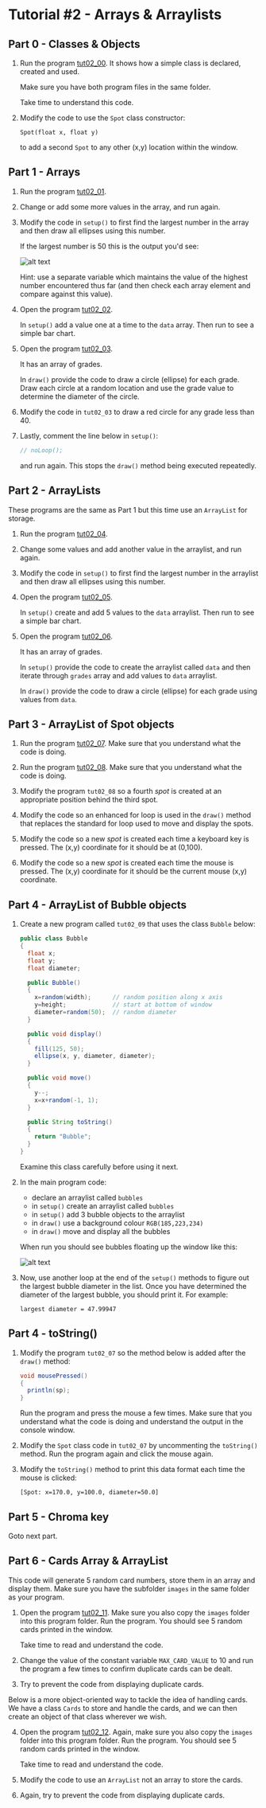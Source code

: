 # Tutorial #2 - Arrays & Arraylists

## Part 0 - Classes & Objects

1.	Run the program [tut02_00](https://github.com/barcaxi/oop/tree/master/code/tutorials/tut02_00).
	It shows how a simple class is declared, created and used.  

	Make sure you have both program files in the same folder.

	Take time to understand this code.

2.	Modify the code to use the ``Spot`` class constructor:

	``Spot(float x, float y)``

	to add a second ``Spot`` to any other (x,y) location within the window.


## Part 1 - Arrays

1.	Run the program [tut02_01](https://github.com/barcaxi/oop/tree/master/code/tutorials/tut02_01).

2.	Change or add some more values in the array, and run again.

3.	Modify the code in ``setup()`` to first find the largest number in the array and then draw all ellipses using this number.

	If the largest number is 50 this is the output you'd see:

	![alt text](../images/tut02_01a.png "")

	Hint: use a separate variable which maintains the value of the highest number encountered thus far (and then check each array element and compare against this value).

4.	Open the program [tut02_02](https://github.com/barcaxi/oop/tree/master/code/tutorials/tut02_02).
	
	In ``setup()`` add a value one at a time to the ``data`` array.  Then run to see a simple bar chart.


5.	Open the program [tut02_03](https://github.com/barcaxi/oop/tree/master/code/tutorials/tut02_03).

	It has an array of grades.
	
	In ``draw()`` provide the code to draw a circle (ellipse) for each grade.  Draw each circle at a random location and use the grade value to determine the diameter of the circle.

6.	Modify the code in ``tut02_03`` to draw a red circle for any grade less than 40.

7.	Lastly, comment the line below in ``setup()``:

	```java
	// noLoop();
	```

	and run again.  This stops the ``draw()`` method being executed repeatedly.



## Part 2 - ArrayLists

These programs are the same as Part 1 but this time use an ``ArrayList`` for storage.


1.	Run the program [tut02_04](https://github.com/barcaxi/oop/tree/master/code/tutorials/tut02_04).

2.	Change some values and add another value in the arraylist, and run again.

3.	Modify the code in ``setup()`` to first find the largest number in the arraylist and then draw all ellipses using this number.

4.	Open the program [tut02_05](https://github.com/barcaxi/oop/tree/master/code/tutorials/tut02_05).
	
	In ``setup()`` create and add 5 values to the ``data`` arraylist.  Then run to see a simple bar chart.


5.	Open the program [tut02_06](https://github.com/barcaxi/oop/tree/master/code/tutorials/tut02_06).

	It has an array of grades.
	
	In ``setup()`` provide the code to create the arraylist called ``data`` and then iterate through ``grades`` array and add values to ``data`` arraylist.  

	In ``draw()`` provide the code to draw a circle (ellipse) for each grade using values from ``data``. 



## Part 3 - ArrayList of Spot objects

1.	Run the program [tut02_07](https://github.com/barcaxi/oop/tree/master/code/tutorials/tut02_07).
	Make sure that you understand what the code is doing.

2.	Run the program [tut02_08](https://github.com/barcaxi/oop/tree/master/code/tutorials/tut02_08).
	Make sure that you understand what the code is doing.

3.	Modify the program ``tut02_08`` so a fourth *spot* is created at an appropriate position behind the third spot.

4.	Modify the code so an enhanced for loop is used in the ``draw()`` method that replaces the standard for loop used to move and display the spots.

5.	Modify the code so a new *spot* is created each time a keyboard key is pressed.
	The (x,y) coordinate for it should be at (0,100).

6.	Modify the code so a new *spot* is created each time the mouse is pressed. 
	The (x,y) coordinate for it should be the current mouse (x,y) coordinate.


## Part 4 - ArrayList of Bubble objects

1.	Create a new program called ``tut02_09`` that uses the class ``Bubble`` below:

	```java
	public class Bubble
	{
	  float x;
	  float y;
	  float diameter;

	  public Bubble()
	  {
	    x=random(width);      // random position along x axis
	    y=height;             // start at bottom of window
	    diameter=random(50);  // random diameter
	  }

	  public void display()
	  {
	    fill(125, 50);
	    ellipse(x, y, diameter, diameter);
	  }

	  public void move()
	  {
	    y--;
	    x=x+random(-1, 1);
	  }

	  public String toString()
	  {
	    return "Bubble";
	  }
	}
	```

	Examine this class carefully before using it next.

2.	In the main program code:

	-	declare an arraylist called ``bubbles``
	-	in ``setup()`` create an arraylist called ``bubbles``
	-	in ``setup()`` add 3 bubble objects to the arraylist
	-	in ``draw()`` use a background colour ``RGB(185,223,234)``
	-	in ``draw()`` move and display all the bubbles

	When run you should see bubbles floating up the window like this:

	![alt text](../images/tut02_09.png "Bubbles")

3.	Now, use another loop at the end of the ``setup()`` methods to figure out the largest bubble diameter in the list. Once you have determined the diameter of the largest bubble, you should print it.  For example:

	``largest diameter = 47.99947``	


## Part 4 - toString()

1.	Modify the program ``tut02_07`` so the method below is added after the ``draw()`` method:

	```java
	void mousePressed()
	{
	  println(sp);
	}
	```

	Run the program and press the mouse a few times.  Make sure that you understand what the code is doing and understand the output in the console window.

2.	Modify the ``Spot`` class code in ``tut02_07`` by uncommenting the ``toString()`` method.  Run the program again and click the mouse again.

3.	Modify the ``toString()`` method to print this data format each time the mouse is clicked:

	``
	[Spot: x=170.0, y=100.0, diameter=50.0]
	``


## Part 5 - Chroma key

Goto next part.


## Part 6 - Cards Array & ArrayList

This code will generate 5 random card numbers, store them in an array and display them.
Make sure you have the subfolder ``images`` in the same folder as your program.

1.	Open the program [tut02_11](https://github.com/barcaxi/oop/tree/master/code/tutorials/tut02_11).
	Make sure you also copy the ``images`` folder into this program folder.  Run the program.
	You should see 5 random cards printed in the window.

	Take time to read and understand the code.


2.	Change the value of the constant variable ``MAX_CARD_VALUE`` to 10 and run the program a few times to confirm duplicate cards can be dealt.

3.	Try to prevent the code from displaying duplicate cards.


Below is a more object-oriented way to tackle the idea of handling cards. 
We have a class ``Cards`` to store and handle the cards, and we can then create an object of that class wherever we wish.

4.	Open the program [tut02_12](https://github.com/barcaxi/oop/tree/master/code/tutorials/tut02_12).
	Again, make sure you also copy the ``images`` folder into this program folder.  Run the program.
	You should see 5 random cards printed in the window.

	Take time to read and understand the code.


5.	Modify the code to use an ``ArrayList`` not an array to store the cards. 

6.	Again, try to prevent the code from displaying duplicate cards.


